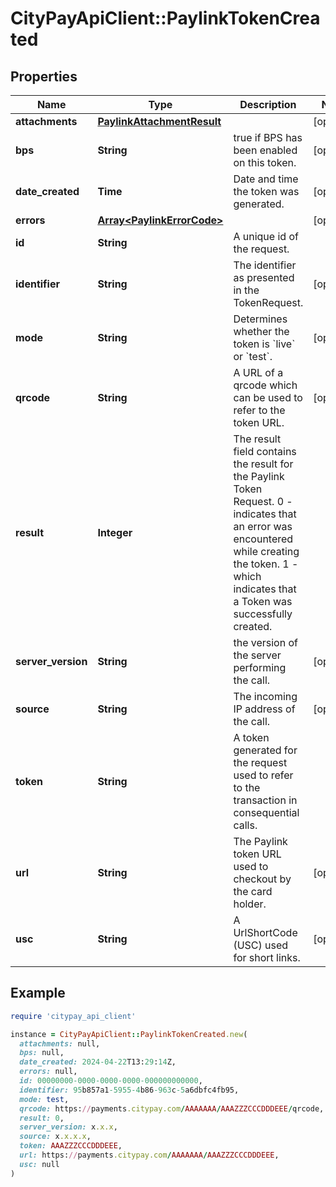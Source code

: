 # CityPayApiClient::PaylinkTokenCreated

## Properties

| Name | Type | Description | Notes |
| ---- | ---- | ----------- | ----- |
| **attachments** | [**PaylinkAttachmentResult**](PaylinkAttachmentResult.md) |  | [optional] |
| **bps** | **String** | true if BPS has been enabled on this token. | [optional] |
| **date_created** | **Time** | Date and time the token was generated. | [optional] |
| **errors** | [**Array&lt;PaylinkErrorCode&gt;**](PaylinkErrorCode.md) |  | [optional] |
| **id** | **String** | A unique id of the request. |  |
| **identifier** | **String** | The identifier as presented in the TokenRequest. | [optional] |
| **mode** | **String** | Determines whether the token is &#x60;live&#x60; or &#x60;test&#x60;. | [optional] |
| **qrcode** | **String** | A URL of a qrcode which can be used to refer to the token URL. | [optional] |
| **result** | **Integer** | The result field contains the result for the Paylink Token Request. 0 - indicates that an error was encountered while creating the token. 1 - which indicates that a Token was successfully created. |  |
| **server_version** | **String** | the version of the server performing the call. | [optional] |
| **source** | **String** | The incoming IP address of the call. | [optional] |
| **token** | **String** | A token generated for the request used to refer to the transaction in consequential calls. |  |
| **url** | **String** | The Paylink token URL used to checkout by the card holder. | [optional] |
| **usc** | **String** | A UrlShortCode (USC) used for short links. | [optional] |

## Example

```ruby
require 'citypay_api_client'

instance = CityPayApiClient::PaylinkTokenCreated.new(
  attachments: null,
  bps: null,
  date_created: 2024-04-22T13:29:14Z,
  errors: null,
  id: 00000000-0000-0000-0000-000000000000,
  identifier: 95b857a1-5955-4b86-963c-5a6dbfc4fb95,
  mode: test,
  qrcode: https://payments.citypay.com/AAAAAAA/AAAZZZCCCDDDEEE/qrcode,
  result: 0,
  server_version: x.x.x,
  source: x.x.x.x,
  token: AAAZZZCCCDDDEEE,
  url: https://payments.citypay.com/AAAAAAA/AAAZZZCCCDDDEEE,
  usc: null
)
```

